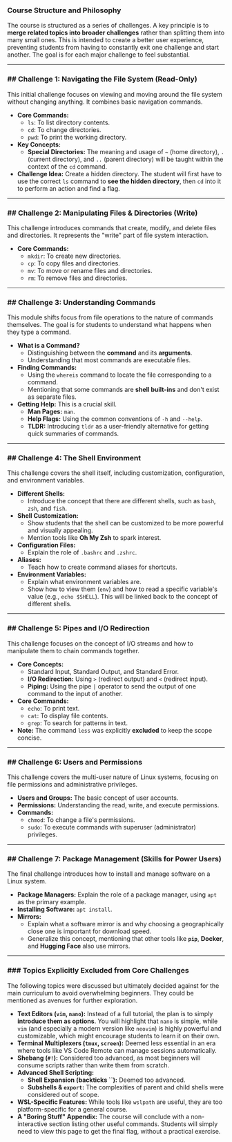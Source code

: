 ### **Course Structure and Philosophy**

The course is structured as a series of challenges. A key principle is to **merge related topics into broader challenges** rather than splitting them into many small ones. This is intended to create a better user experience, preventing students from having to constantly exit one challenge and start another. The goal is for each major challenge to feel substantial.

---

### ## Challenge 1: Navigating the File System (Read-Only)

This initial challenge focuses on viewing and moving around the file system without changing anything. It combines basic navigation commands.

* **Core Commands:**
    * `ls`: To list directory contents.
    * `cd`: To change directories.
    * `pwd`: To print the working directory.
* **Key Concepts:**
    * **Special Directories:** The meaning and usage of `~` (home directory), `.` (current directory), and `..` (parent directory) will be taught within the context of the `cd` command.
* **Challenge Idea:** Create a hidden directory. The student will first have to use the correct `ls` command to **see the hidden directory**, then `cd` into it to perform an action and find a flag.

---

### ## Challenge 2: Manipulating Files & Directories (Write)

This challenge introduces commands that create, modify, and delete files and directories. It represents the "write" part of file system interaction.

* **Core Commands:**
    * `mkdir`: To create new directories.
    * `cp`: To copy files and directories.
    * `mv`: To move or rename files and directories.
    * `rm`: To remove files and directories.

---

### ## Challenge 3: Understanding Commands

This module shifts focus from file operations to the nature of commands themselves. The goal is for students to understand what happens when they type a command.

* **What is a Command?**
    * Distinguishing between the **command** and its **arguments**.
    * Understanding that most commands are executable files.
* **Finding Commands:**
    * Using the `whereis` command to locate the file corresponding to a command.
    * Mentioning that some commands are **shell built-ins** and don't exist as separate files.
* **Getting Help:** This is a crucial skill.
    * **Man Pages:** `man`.
    * **Help Flags:** Using the common conventions of `-h` and `--help`.
    * **TLDR:** Introducing `tldr` as a user-friendly alternative for getting quick summaries of commands.

---

### ## Challenge 4: The Shell Environment

This challenge covers the shell itself, including customization, configuration, and environment variables.

* **Different Shells:**
    * Introduce the concept that there are different shells, such as `bash`, `zsh`, and `fish`.
* **Shell Customization:**
    * Show students that the shell can be customized to be more powerful and visually appealing.
    * Mention tools like **Oh My Zsh** to spark interest.
* **Configuration Files:**
    * Explain the role of `.bashrc` and `.zshrc`.
* **Aliases:**
    * Teach how to create command aliases for shortcuts.
* **Environment Variables:**
    * Explain what environment variables are.
    * Show how to view them (`env`) and how to read a specific variable's value (e.g., `echo $SHELL`). This will be linked back to the concept of different shells.

---

### ## Challenge 5: Pipes and I/O Redirection

This challenge focuses on the concept of I/O streams and how to manipulate them to chain commands together.

* **Core Concepts:**
    * Standard Input, Standard Output, and Standard Error.
    * **I/O Redirection:** Using `>` (redirect output) and `<` (redirect input).
    * **Piping:** Using the pipe `|` operator to send the output of one command to the input of another.
* **Core Commands:**
    * `echo`: To print text.
    * `cat`: To display file contents.
    * `grep`: To search for patterns in text.
* **Note:** The command `less` was explicitly **excluded** to keep the scope concise.

---

### ## Challenge 6: Users and Permissions

This challenge covers the multi-user nature of Linux systems, focusing on file permissions and administrative privileges.

* **Users and Groups:** The basic concept of user accounts.
* **Permissions:** Understanding the read, write, and execute permissions.
* **Commands:**
    * `chmod`: To change a file's permissions.
    * `sudo`: To execute commands with superuser (administrator) privileges.

---

### ## Challenge 7: Package Management (Skills for Power Users)

The final challenge introduces how to install and manage software on a Linux system.

* **Package Managers:** Explain the role of a package manager, using `apt` as the primary example.
* **Installing Software:** `apt install`.
* **Mirrors:**
    * Explain what a software mirror is and why choosing a geographically close one is important for download speed.
    * Generalize this concept, mentioning that other tools like **`pip`**, **Docker**, and **Hugging Face** also use mirrors.

---

### ### Topics Explicitly Excluded from Core Challenges

The following topics were discussed but ultimately decided against for the main curriculum to avoid overwhelming beginners. They could be mentioned as avenues for further exploration.

* **Text Editors (`vim`, `nano`):** Instead of a full tutorial, the plan is to simply **introduce them as options**. You will highlight that `nano` is simple, while `vim` (and especially a modern version like `neovim`) is highly powerful and customizable, which might encourage students to learn it on their own.
* **Terminal Multiplexers (`tmux`, `screen`):** Deemed less essential in an era where tools like VS Code Remote can manage sessions automatically.
* **Shebang (`#!`):** Considered too advanced, as most beginners will consume scripts rather than write them from scratch.
* **Advanced Shell Scripting:**
    * **Shell Expansion (backticks ``):** Deemed too advanced.
    * **Subshells & `export`:** The complexities of parent and child shells were considered out of scope.
* **WSL-Specific Features:** While tools like `wslpath` are useful, they are too platform-specific for a general course.
* **A "Boring Stuff" Appendix:** The course will conclude with a non-interactive section listing other useful commands. Students will simply need to view this page to get the final flag, without a practical exercise.
